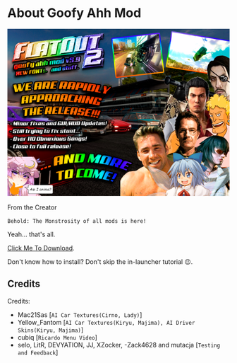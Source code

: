 # About Goofy Ahh Mod

![](./goofyahh.png)

From the Creator

```
Behold: The Monstrosity of all mods is here! 
```

Yeah... that's all.

[Click Me To Download](https://github.com/Sewer56/flatout2.packs.goofyahh/releases/download/5.9.0/Goofy_Ahh_Mod5.9.0.7z).

Don't know how to install? Don't skip the in-launcher tutorial 😉.  

## Credits

Credits: 
- Mac21Sas [`AI Car Textures(Cirno, Lady)`]
- Yellow_Fantom [`AI Car Textures(Kiryu, Majima), AI Driver Skins(Kiryu, Majima)`]
- cubiq  [`Ricardo Menu Video`]
- selo, LitR, DEVYATION, JJ, XZocker, -Zack4628 and mutacja [`Testing and Feedback`]